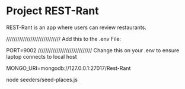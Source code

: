 # Project REST-Rant

REST-Rant is an app where users can review restaurants.


/////////////////////////////
Add this to the .env File:

PORT=9002
/////////////////////////////
Change this on your .env to ensure laptop connects to local host

MONGO_URI=mongodb://127.0.0.1:27017/Rest-Rant


node seeders/seed-places.js